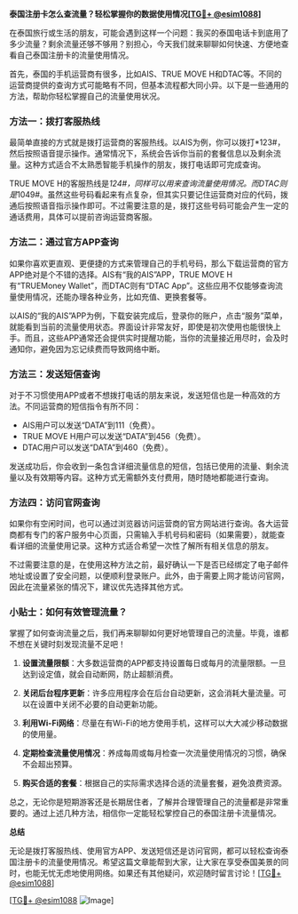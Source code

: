 **泰国注册卡怎么查流量？轻松掌握你的数据使用情况[[TG💪+ @esim1088](https://t.me/s/esim1088)]**

在泰国旅行或生活的朋友，可能会遇到这样一个问题：我买的泰国电话卡到底用了多少流量？剩余流量还够不够用？别担心，今天我们就来聊聊如何快速、方便地查看自己泰国注册卡的流量使用情况。

首先，泰国的手机运营商有很多，比如AIS、TRUE MOVE H和DTAC等。不同的运营商提供的查询方式可能略有不同，但基本流程都大同小异。以下是一些通用的方法，帮助你轻松掌握自己的流量使用状况。

### 方法一：拨打客服热线

最简单直接的方式就是拨打运营商的客服热线。以AIS为例，你可以拨打*123#，然后按照语音提示操作。通常情况下，系统会告诉你当前的套餐信息以及剩余流量。这种方式适合不太熟悉智能手机操作的朋友，拨打电话即可完成查询。

TRUE MOVE H的客服热线是*124#，同样可以用来查询流量使用情况。而DTAC则是*1049#。虽然这些号码看起来有点复杂，但其实只要记住运营商对应的代码，拨通后按照语音指示操作即可。不过需要注意的是，拨打这些号码可能会产生一定的通话费用，具体可以提前咨询运营商客服。

### 方法二：通过官方APP查询

如果你喜欢更直观、更便捷的方式来管理自己的手机号码，那么下载运营商的官方APP绝对是个不错的选择。AIS有“我的AIS”APP，TRUE MOVE H有“TRUEMoney Wallet”，而DTAC则有“DTAC App”。这些应用不仅能够查询流量使用情况，还能办理各种业务，比如充值、更换套餐等。

以AIS的“我的AIS”APP为例，下载安装完成后，登录你的账户，点击“服务”菜单，就能看到当前的流量使用状态。界面设计非常友好，即使是初次使用也能很快上手。而且，这些APP通常还会提供实时提醒功能，当你的流量接近用尽时，会及时通知你，避免因为忘记续费而导致网络中断。

### 方法三：发送短信查询

对于不习惯使用APP或者不想拨打电话的朋友来说，发送短信也是一种高效的方法。不同运营商的短信指令有所不同：

- AIS用户可以发送“DATA”到111（免费）。
- TRUE MOVE H用户可以发送“DATA”到456（免费）。
- DTAC用户可以发送“DATA”到460（免费）。

发送成功后，你会收到一条包含详细流量信息的短信，包括已使用的流量、剩余流量以及有效期等内容。这种方式无需额外支付费用，随时随地都能进行查询。

### 方法四：访问官网查询

如果你有空闲时间，也可以通过浏览器访问运营商的官方网站进行查询。各大运营商都有专门的客户服务中心页面，只需输入手机号码和密码（如果需要），就能查看详细的流量使用记录。这种方式适合希望一次性了解所有相关信息的朋友。

不过需要注意的是，在使用这种方法之前，最好确认一下是否已经绑定了电子邮件地址或设置了安全问题，以便顺利登录账户。此外，由于需要上网才能访问官网，因此在流量紧张的情况下，建议优先选择其他方式。

### 小贴士：如何有效管理流量？

掌握了如何查询流量之后，我们再来聊聊如何更好地管理自己的流量。毕竟，谁都不想在关键时刻发现流量不足吧！

1. **设置流量限额**：大多数运营商的APP都支持设置每日或每月的流量限额。一旦达到设定值，就会自动断网，防止超额消费。
   
2. **关闭后台程序更新**：许多应用程序会在后台自动更新，这会消耗大量流量。可以在设置中关闭不必要的自动更新功能。

3. **利用Wi-Fi网络**：尽量在有Wi-Fi的地方使用手机，这样可以大大减少移动数据的使用量。

4. **定期检查流量使用情况**：养成每周或每月检查一次流量使用情况的习惯，确保不会超出预算。

5. **购买合适的套餐**：根据自己的实际需求选择合适的流量套餐，避免浪费资源。

总之，无论你是短期游客还是长期居住者，了解并合理管理自己的流量都是非常重要的。通过上述几种方法，相信你一定能轻松掌控自己的泰国注册卡流量情况。

**总结**

无论是拨打客服热线、使用官方APP、发送短信还是访问官网，都可以轻松查询泰国注册卡的流量使用情况。希望这篇文章能帮到大家，让大家在享受泰国美景的同时，也能无忧无虑地使用网络。如果还有其他疑问，欢迎随时留言讨论！[[TG💪+ @esim1088](https://t.me/s/esim1088)]

[[TG💪+ @esim1088](https://t.me/s/esim1088) ![Image](https://i.postimg.cc/4NQfJmqS/Snipaste-2025-05-13-00-14-12.png)]